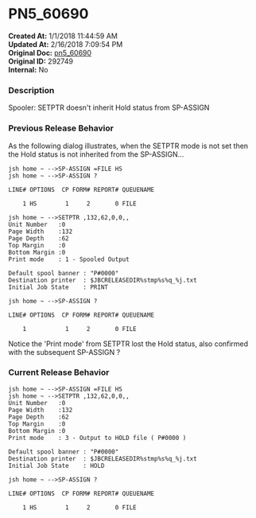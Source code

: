 # PN5_60690

**Created At:** 1/1/2018 11:44:59 AM  
**Updated At:** 2/16/2018 7:09:54 PM  
**Original Doc:** [pn5_60690](https://docs.jbase.com/release-notes/pn5_60690)  
**Original ID:** 292749  
**Internal:** No  


### Description

Spooler: SETPTR doesn't inherit Hold status from SP-ASSIGN



### Previous Release Behavior

As the following dialog illustrates, when the SETPTR mode is not set then the Hold status is not inherited from the SP-ASSIGN...

```
jsh home ~ -->SP-ASSIGN =FILE HS
jsh home ~ -->SP-ASSIGN ?

LINE# OPTIONS  CP FORM# REPORT# QUEUENAME

    1 HS        1     2       0 FILE

jsh home ~ -->SETPTR ,132,62,0,0,,
Unit Number   :0
Page Width    :132
Page Depth    :62
Top Margin    :0
Bottom Margin :0
Print mode    : 1 - Spooled Output

Default spool banner : "P#0000"
Destination printer  : $JBCRELEASEDIR%stmp%s%q_%j.txt
Initial Job State    : PRINT

jsh home ~ -->SP-ASSIGN ?

LINE# OPTIONS  CP FORM# REPORT# QUEUENAME

    1           1     2       0 FILE
```

Notice the 'Print mode' from SETPTR lost the Hold status, also confirmed with the subsequent SP-ASSIGN ?



### Current Release Behavior

```
jsh home ~ -->SP-ASSIGN =FILE HS
jsh home ~ -->SETPTR ,132,62,0,0,,
Unit Number   :0
Page Width    :132
Page Depth    :62
Top Margin    :0
Bottom Margin :0
Print mode    : 3 - Output to HOLD file ( P#0000 )

Default spool banner : "P#0000"
Destination printer  : $JBCRELEASEDIR%stmp%s%q_%j.txt
Initial Job State    : HOLD

jsh home ~ -->SP-ASSIGN ?

LINE# OPTIONS  CP FORM# REPORT# QUEUENAME

    1 HS        1     2       0 FILE
```
